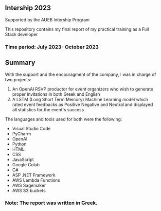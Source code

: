 ## Intership 2023
Supported by the AUEB Intership Program

This repository contains my final report of my practical training as a Full Stack developer

### Time period: July 2023- October 2023

## Summary

With the support and the encouragment of the company, I was in charge of two projects:

1) An OpenAI RSVP productor for event organizers who wish to generate proper invitations in both Greek and English
2) A LSTM (Long Short Term Memory) Machine Learning model which rated event feedbacks as Positive Negative and Neutral and displayed all statistics for the event's success

The languages and tools used for both were the following:

- Visual Studio Code
- PyCharm
- OpenAI
- Python
- HTML
- CSS
- JavaScript
- Google Colab
- C#
- ASP .NET Framework
- AWS Lambda Functions
- AWS Sagemaker
- AWS S3 buckets

### Note: The report was written in Greek.
